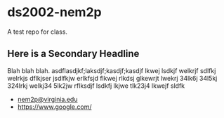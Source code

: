 # ds2002-nem2p

A test repo for class.

## Here is a Secondary Headline

Blah blah blah.
asdflasdjkf;laksdjf;kasdjf;kasdjf lkwej lsdkjf welkrjf sdlfkj welrkjs dflkjser
jsdlfkjw erlkfsjd flkwej rlkdsj glkewrjt lwekrj 34lk6j 34l5kj 324lrkj welkj34 5lk2jw rflksdjf lsdkfj
lkjwe tlk23j4 lkwejf sldfk

- nem2p@virginia.edu
- https://www.google.com/
